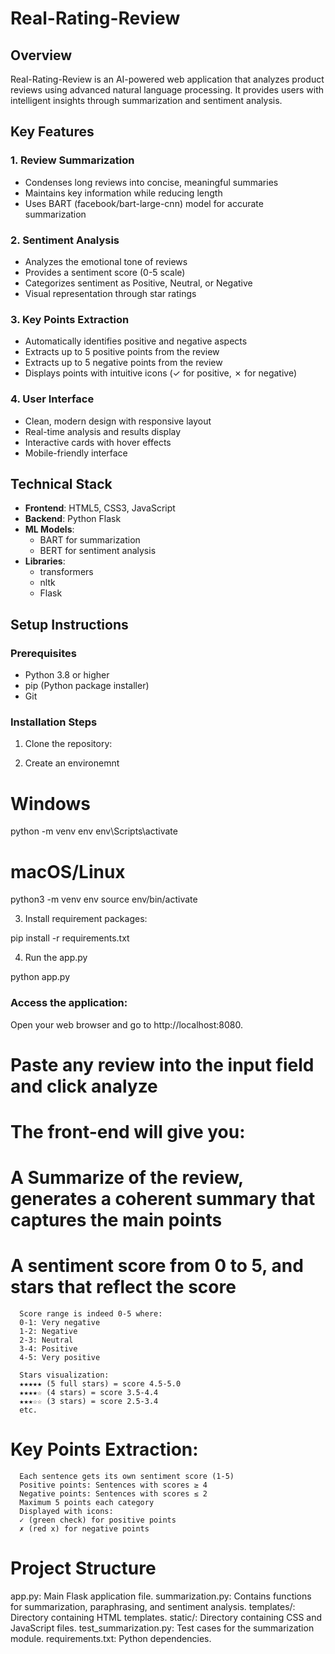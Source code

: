 # Real-Rating-Review

## Overview
Real-Rating-Review is an AI-powered web application that analyzes product reviews using advanced natural language processing. It provides users with intelligent insights through summarization and sentiment analysis.

## Key Features

### 1. Review Summarization
- Condenses long reviews into concise, meaningful summaries
- Maintains key information while reducing length
- Uses BART (facebook/bart-large-cnn) model for accurate summarization

### 2. Sentiment Analysis
- Analyzes the emotional tone of reviews
- Provides a sentiment score (0-5 scale)
- Categorizes sentiment as Positive, Neutral, or Negative
- Visual representation through star ratings

### 3. Key Points Extraction
- Automatically identifies positive and negative aspects
- Extracts up to 5 positive points from the review
- Extracts up to 5 negative points from the review
- Displays points with intuitive icons (✓ for positive, ✗ for negative)

### 4. User Interface
- Clean, modern design with responsive layout
- Real-time analysis and results display
- Interactive cards with hover effects
- Mobile-friendly interface

## Technical Stack
- **Frontend**: HTML5, CSS3, JavaScript
- **Backend**: Python Flask
- **ML Models**: 
  - BART for summarization
  - BERT for sentiment analysis
- **Libraries**: 
  - transformers
  - nltk
  - Flask

## Setup Instructions

### Prerequisites
- Python 3.8 or higher
- pip (Python package installer)
- Git

### Installation Steps

1. Clone the repository:

2. Create an environemnt

# Windows
python -m venv env
env\Scripts\activate

# macOS/Linux
python3 -m venv env
source env/bin/activate

3. Install requirement packages:

pip install -r requirements.txt

4. Run the app.py

python app.py

   
### Access the application:

Open your web browser and go to http://localhost:8080.

# Paste any review into the input field and click analyze

# The front-end will give you: 

   # A Summarize of the review, generates a coherent summary that captures the main points

   # A sentiment score from 0 to 5, and stars that reflect the score
      Score range is indeed 0-5 where:
      0-1: Very negative
      1-2: Negative
      2-3: Neutral
      3-4: Positive
      4-5: Very positive

      Stars visualization:
      ★★★★★ (5 full stars) = score 4.5-5.0
      ★★★★☆ (4 stars) = score 3.5-4.4
      ★★★☆☆ (3 stars) = score 2.5-3.4
      etc.

   # Key Points Extraction:
      Each sentence gets its own sentiment score (1-5)
      Positive points: Sentences with scores ≥ 4
      Negative points: Sentences with scores ≤ 2
      Maximum 5 points each category
      Displayed with icons:
      ✓ (green check) for positive points
      ✗ (red x) for negative points

# Project Structure
app.py: Main Flask application file.
summarization.py: Contains functions for summarization, paraphrasing, and sentiment analysis.
templates/: Directory containing HTML templates.
static/: Directory containing CSS and JavaScript files.
test_summarization.py: Test cases for the summarization module.
requirements.txt: Python dependencies.